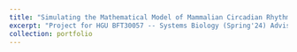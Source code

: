 ```yaml
---
title: "Simulating the Mathematical Model of Mammalian Circadian Rhythm"
excerpt: "Project for HGU BFT30057 -- Systems Biology (Spring'24) Advised by Prof. Ah-Ram Kim [<a href='https://www.youtube.com/watch?v=HnnqYVP3IOI'>Video</a>]"
collection: portfolio
---
```

